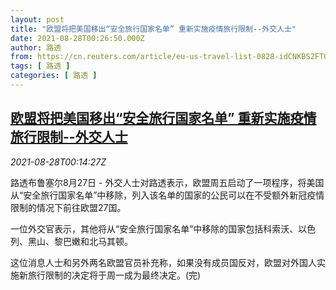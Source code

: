 ```yaml
---
layout: post
title: "欧盟将把美国移出“安全旅行国家名单” 重新实施疫情旅行限制--外交人士"
date: 2021-08-28T00:26:50.000Z
author: 路透
from: https://cn.reuters.com/article/eu-us-travel-list-0828-idCNKBS2FT006
tags: [ 路透 ]
categories: [ 路透 ]
---
```

<!--1630110410000-->
[欧盟将把美国移出“安全旅行国家名单” 重新实施疫情旅行限制--外交人士](https://cn.reuters.com/article/eu-us-travel-list-0828-idCNKBS2FT006)
------

<div>
<div><i>2021-08-28T00:14:27Z</i></div><p>路透布鲁塞尔8月27日 - 外交人士对路透表示，欧盟周五启动了一项程序，将美国从“安全旅行国家名单”中移除，列入该名单的国家的公民可以在不受额外新冠疫情限制的情况下前往欧盟27国。</p><p>一位外交官表示，其他将从“安全旅行国家名单”中移除的国家包括科索沃、以色列、黑山、黎巴嫩和北马其顿。</p><p>这位消息人士和另外两名欧盟官员补充称，如果没有成员国反对，欧盟对外国人实施新旅行限制的决定将于周一成为最终决定。(完)</p>
</div>
